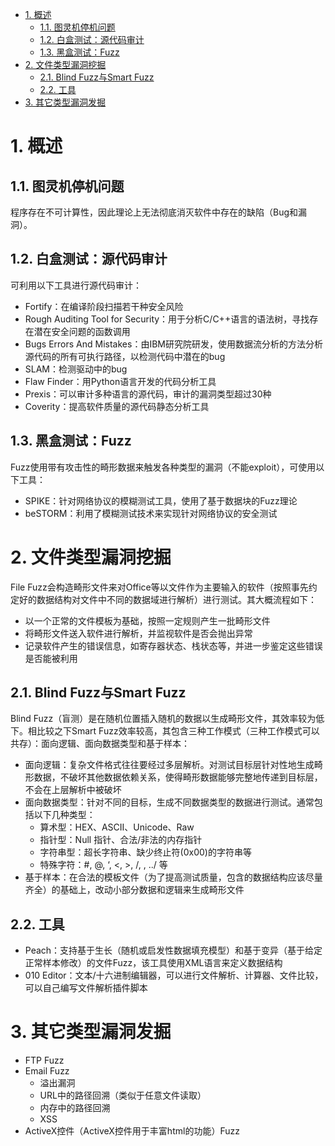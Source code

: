 <!-- TOC -->

- [1. 概述](#1-概述)
  - [1.1. 图灵机停机问题](#11-图灵机停机问题)
  - [1.2. 白盒测试：源代码审计](#12-白盒测试源代码审计)
  - [1.3. 黑盒测试：Fuzz](#13-黑盒测试fuzz)
- [2. 文件类型漏洞挖掘](#2-文件类型漏洞挖掘)
  - [2.1. Blind Fuzz与Smart Fuzz](#21-blind-fuzz与smart-fuzz)
  - [2.2. 工具](#22-工具)
- [3. 其它类型漏洞发掘](#3-其它类型漏洞发掘)

<!-- /TOC -->
# 1. 概述
## 1.1. 图灵机停机问题
程序存在不可计算性，因此理论上无法彻底消灭软件中存在的缺陷（Bug和漏洞）。
## 1.2. 白盒测试：源代码审计
可利用以下工具进行源代码审计：
* Fortify：在编译阶段扫描若干种安全风险
* Rough Auditing Tool for Security：用于分析C/C++语言的语法树，寻找存在潜在安全问题的函数调用
* Bugs Errors And Mistakes：由IBM研究院研发，使用数据流分析的方法分析源代码的所有可执行路径，以检测代码中潜在的bug
* SLAM：检测驱动中的bug
* Flaw Finder：用Python语言开发的代码分析工具
* Prexis：可以审计多种语言的源代码，审计的漏洞类型超过30种
* Coverity：提高软件质量的源代码静态分析工具
## 1.3. 黑盒测试：Fuzz
Fuzz使用带有攻击性的畸形数据来触发各种类型的漏洞（不能exploit），可使用以下工具：
* SPIKE：针对网络协议的模糊测试工具，使用了基于数据块的Fuzz理论
* beSTORM：利用了模糊测试技术来实现针对网络协议的安全测试
# 2. 文件类型漏洞挖掘
File Fuzz会构造畸形文件来对Office等以文件作为主要输入的软件（按照事先约定好的数据结构对文件中不同的数据域进行解析）进行测试。其大概流程如下：
* 以一个正常的文件模板为基础，按照一定规则产生一批畸形文件
* 将畸形文件送入软件进行解析，并监视软件是否会抛出异常
* 记录软件产生的错误信息，如寄存器状态、栈状态等，并进一步鉴定这些错误是否能被利用
## 2.1. Blind Fuzz与Smart Fuzz
Blind Fuzz（盲测）是在随机位置插入随机的数据以生成畸形文件，其效率较为低下。相比较之下Smart Fuzz效率较高，其包含三种工作模式（三种工作模式可以共存）：面向逻辑、面向数据类型和基于样本：
* 面向逻辑：复杂文件格式往往要经过多层解析。对测试目标层针对性地生成畸形数据，不破坏其他数据依赖关系，使得畸形数据能够完整地传递到目标层，不会在上层解析中被破坏
* 面向数据类型：针对不同的目标，生成不同数据类型的数据进行测试。通常包括以下几种类型：
    * 算术型：HEX、ASCII、Unicode、Raw
    * 指针型：Null 指针、合法/非法的内存指针
    * 字符串型：超长字符串、缺少终止符(0x00)的字符串等
    * 特殊字符：#, @, ‘, <, >, /, \, ../ 等
* 基于样本：在合法的模板文件（为了提高测试质量，包含的数据结构应该尽量齐全）的基础上，改动小部分数据和逻辑来生成畸形文件
## 2.2. 工具
* Peach：支持基于生长（随机或启发性数据填充模型）和基于变异（基于给定正常样本修改）的文件Fuzz，该工具使用XML语言来定义数据结构
* 010 Editor：文本/十六进制编辑器，可以进行文件解析、计算器、文件比较，可以自己编写文件解析插件脚本
# 3. 其它类型漏洞发掘
* FTP Fuzz
* Email Fuzz
    * 溢出漏洞
    * URL中的路径回溯（类似于任意文件读取）
    * 内存中的路径回溯
    * XSS
* ActiveX控件（ActiveX控件用于丰富html的功能）Fuzz
